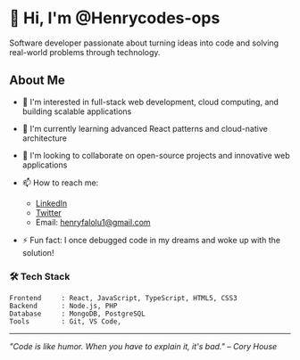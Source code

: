 # 👋 Hi, I'm @Henrycodes-ops

Software developer passionate about turning ideas into code and solving real-world problems through technology.

## About Me
- 👀 I'm interested in full-stack web development, cloud computing, and building scalable applications
- 🌱 I'm currently learning advanced React patterns and cloud-native architecture
- 💞️ I'm looking to collaborate on open-source projects and innovative web applications
- 📫 How to reach me:
  - [LinkedIn](https://www.linkedin.com/in/henry-falolu-470a99313/)
  - [Twitter]([your-twitter-url](https://x.com/FaloluH77473))
  - Email: henryfalolu1@gmail.com

- ⚡ Fun fact: I once debugged code in my dreams and woke up with the solution!

### 🛠️ Tech Stack

```text
Frontend     : React, JavaScript, TypeScript, HTML5, CSS3
Backend      : Node.js, PHP
Database     : MongoDB, PostgreSQL
Tools        : Git, VS Code, 
```

---
*"Code is like humor. When you have to explain it, it's bad." – Cory House*
